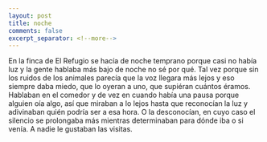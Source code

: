 ```yaml
--- 
layout: post 
title: noche 
comments: false 
excerpt_separator: <!--more--> 
---
```


En la finca de El Refugio se hacía de noche temprano porque casi no había
luz y la gente hablaba más bajo de noche no sé por qué. Tal vez porque sin
los ruidos de los animales parecía que la voz llegara más lejos y eso
siempre daba miedo, que lo oyeran a uno, que supiéran cuántos éramos.
Hablaban en el comedor y de vez en cuando había una pausa porque alguien
oía algo, así que miraban a lo lejos hasta que reconocían la luz
y adivinaban quién podría ser a esa hora. O la desconocían, en cuyo caso
el silencio se prolongaba más mientras determinaban para dónde iba o si
venía. A nadie le gustaban las visitas. 
